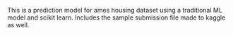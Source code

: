 This is a prediction model for ames housing dataset using a traditional ML model and scikit learn. Includes the sample submission file made to kaggle as well.
